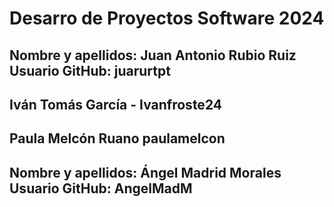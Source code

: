 # Desarro de Proyectos Software 2024

## Nombre y apellidos: Juan Antonio Rubio Ruiz Usuario GitHub: juarurtpt

## Iván Tomás García - Ivanfroste24

## Paula Melcón Ruano paulamelcon

## Nombre y apellidos: Ángel Madrid Morales Usuario GitHub: AngelMadM

